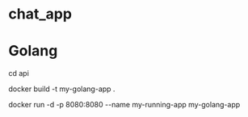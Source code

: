 # chat_app

# Golang
cd api

docker build -t my-golang-app .

docker run -d -p 8080:8080 --name my-running-app my-golang-app 
